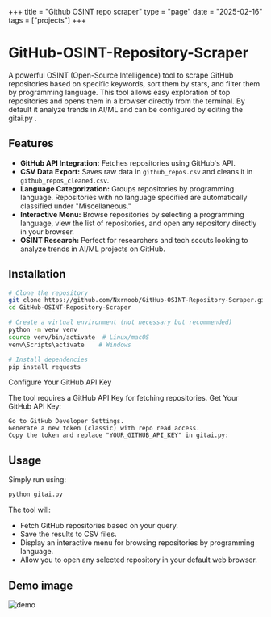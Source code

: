 +++
title = "Github OSINT repo scraper"
type = "page"
date = "2025-02-16"
tags = ["projects"]
+++
# GitHub-OSINT-Repository-Scraper
A powerful OSINT (Open-Source Intelligence) tool to scrape GitHub repositories based on specific keywords, sort them by stars, and filter them by programming language. This tool allows easy exploration of top repositories and opens them in a browser directly from the terminal. By default it analyze trends in AI/ML and can be configured by editing the gitai.py .

## Features

- **GitHub API Integration:** Fetches repositories using GitHub's API.
- **CSV Data Export:** Saves raw data in `github_repos.csv` and cleans it in `github_repos_cleaned.csv`.
- **Language Categorization:** Groups repositories by programming language. Repositories with no language specified are automatically classified under "Miscellaneous."
- **Interactive Menu:** Browse repositories by selecting a programming language, view the list of repositories, and open any repository directly in your browser.
- **OSINT Research:** Perfect for researchers and tech scouts looking to analyze trends in AI/ML projects on GitHub.

## Installation

```bash
# Clone the repository
git clone https://github.com/Nxrnoob/GitHub-OSINT-Repository-Scraper.git
cd GitHub-OSINT-Repository-Scraper

# Create a virtual environment (not necessary but recommended)
python -m venv venv
source venv/bin/activate  # Linux/macOS
venv\Scripts\activate    # Windows

# Install dependencies
pip install requests
```
Configure Your GitHub API Key

The tool requires a GitHub API Key for fetching repositories.
Get Your GitHub API Key:

    Go to GitHub Developer Settings.
    Generate a new token (classic) with repo read access.
    Copy the token and replace "YOUR_GITHUB_API_KEY" in gitai.py:

## Usage
Simply run using:

```bash
python gitai.py
```

The tool will:
- Fetch GitHub repositories based on your query.
- Save the results to CSV files.
- Display an interactive menu for browsing repositories by programming language.
- Allow you to open any selected repository in your default web browser.
## Demo image
   ![demo](/images/gos.png)
